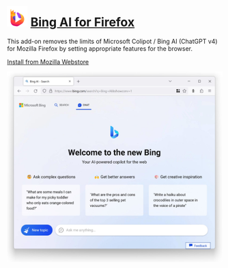 # ![Icon](package/icon-48.png) [Bing AI for Firefox](https://addons.mozilla.org/en-US/firefox/addon/bing-ai-for-firefox)

This add-on removes the limits of Microsoft Colipot / Bing AI (ChatGPT v4) for Mozilla Firefox by setting appropriate features for the browser.

[Install from Mozilla Webstore](https://addons.mozilla.org/en-US/firefox/addon/bing-ai-for-firefox)

![Screenshot](screenshot.jpg)